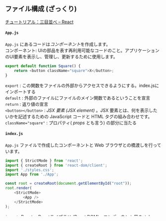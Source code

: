 ## ファイル構成 (ざっくり)
[チュートリアル：三目並べ – React](https://ja.react.dev/learn/tutorial-tic-tac-toe#appjs)

#### `App.js`
`App.js` にあるコードは*コンポーネント*を作成します。  
コンポーネント: UIの部品を表す再利用可能なコードのこと。アプリケーションのUI要素を表示し、管理し、更新するために使用します。

```js:App.js
export default function Square() {
	return <button className="square">X</button>;
}
```
`export`  : この関数をファイルの外部からアクセスできるようにする。index.jsにインポートする  
`default` : 外部のファイルにファイルのメイン関数であるということを宣言    
`return`  : 返り値の宣言  
`<button></button>`  : _JSX 要素 (JSX element)_ 。JSX 要素とは、何を表示したいかを記述するための JavaScript コードと HTML タグの組み合わせです。   
`className="square"` : プロパティ( _props_ とも言う) の部分に当たる

#### `index.js`
`App.js` ファイルで作成したコンポーネントと Web ブラウザとの橋渡しを行っています。

```js:index.js
import { StrictMode } from 'react';
import { createRoot } from 'react-dom/client';
import './styles.css';
import App from './App';

const root = createRoot(document.getElementById("root"));
root.render(
	<StrictMode>
		<App />
	</StrictMode>
);
```

`import`: React、 Reactライブラリ (React DOM)、コンポーネント用のstyle、`App.js` で作成したコンポーネント 取り出している。    
`const root ~`: これらの部品を全部まとめて、最終的には`index.html` に`<div id="root"></div>`で注入？されます。 
    
##### 下記GPT解説.  
1. `createRoot(document.getElementById("root"));`： `createRoot`によりReactの並行モード（Concurrent Mode）が有効になります。`createRoot`は、指定したDOMノード（`document.getElementById("root")`）に対するReactのルートを作成します。Concurrent Modeは、Reactアプリケーションのレンダリングをより細かく制御することを可能にします。これにより、ユーザーインターフェースの更新を非同期に行ったり、さまざまな更新に優先順位を付けることができます。
  
2. `root.render`： Reactエレメント（ここでは`<StrictMode><App /></StrictMode>`）をレンダリング（画面上に描画）します。
    - `<StrictMode>`：これはReactの`StrictMode`と呼ばれるもので、アプリケーション内の潜在的な問題を見つけるためのものです。StrictModeが有効である部分では、コンポーネントは二度レンダリングされます。これにより、意図せずとも副作用を引き起こしてしまう可能性のあるコードを発見することができます。
        
    - `<App />`：これはReactコンポーネントで、`App`は一般的にアプリケーションのメインまたはルートコンポーネントを指します。

つまり、このコードはIDが`root`のDOM要素に対してReactアプリケーションをレンダリングするよう指示しています。その際にはReactのStrictModeを有効化し、`App`というコンポーネントを表示します。そして、この一連のプロセスはReactの並行モードにより非同期で行われます。


#### `index,html`
```html
<!DOCTYPE html>
<html lang="en">
  <head>
    <!--   中略   -->
  </head>
  <body>
    <div id="root"></div>
  </body>
</html>
```
